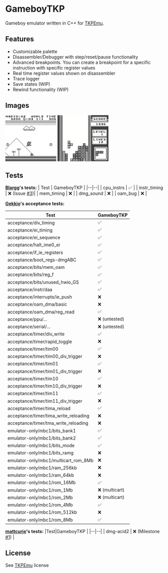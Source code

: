 # GameboyTKP
Gameboy emulator written in C++ for [TKPEmu](https://github.com/OFFTKP/TKPEmu).
## Features
 - Customizable palette
 - Disassembler/Debugger with step/reset/pause functionality
 - Advanced breakpoints. You can create a breakpoint for a specific instruction with specific register values
 - Real time register values shown on disassembler
 - Trace logger
 - Save states (WIP)
 - Rewind functionality (WIP)
## Images
![Super Mario Land](./Images/sml.bmp)
![Tetris](./Images/tet.bmp)

## Tests

**[Blargg](https://github.com/gblargg)'s tests:**
| Test | GameboyTKP  |
|--|--|
| cpu_instrs | ✅ |
| instr_timing | ❌ (Issue [#3](https://github.com/OFFTKP/TKPEmu/issues/3))|
| mem_timing | ❌ |
| dmg_sound | ❌ |
| oam_bug | ❌ |

**[Gekkio](https://github.com/Gekkio)'s acceptance tests:**

|Test| GameboyTKP |
|--|--|
| acceptance/div_timing | ✅ |
| acceptance/ei_timing | ✅ |
| acceptance/ei_sequence | ✅ |
| acceptance/halt_ime0_ei | ✅ |
| acceptance/if_ie_registers | ✅ |
| acceptance/boot_regs-dmgABC | ✅ |
| acceptance/bits/mem_oam | ✅ |
| acceptance/bits/reg_f | ✅ |
| acceptance/bits/unused_hwio_GS | ✅ |
| acceptance/instr/daa | ✅ |
| acceptance/interrupts/ie_push | ❌ |
| acceptance/oam_dma/basic | ❌ |
| acceptance/oam_dma/reg_read | ✅ |
| acceptance/ppu/... | ❌ (untested)|
| acceptance/serial/... | ❌ (untested)|
| acceptance/timer/div_write | ✅ |
| acceptance/timer/rapid_toggle | ❌ |
| acceptance/timer/tim00 | ✅ |
| acceptance/timer/tim00_div_trigger | ❌ |
| acceptance/timer/tim01 | ✅ |
| acceptance/timer/tim01_div_trigger | ❌ |
| acceptance/timer/tim10 | ✅ |
| acceptance/timer/tim10_div_trigger | ❌ |
| acceptance/timer/tim11 | ✅ |
| acceptance/timer/tim11_div_trigger | ❌ |
| acceptance/timer/tima_reload | ✅ |
| acceptance/timer/tima_write_reloading | ❌ |
| acceptance/timer/tma_write_reloading | ❌ |
| emulator-only/mbc1/bits_bank1 | ✅ | 
| emulator-only/mbc1/bits_bank2 | ✅ | 
| emulator-only/mbc1/bits_mode | ✅ | 
| emulator-only/mbc1/bits_ramg | ❌ | 
| emulator-only/mbc1/multicart_rom_8Mb | ❌ | 
| emulator-only/mbc1/ram_256kb | ❌ | 
| emulator-only/mbc1/ram_64kb | ❌ | 
| emulator-only/mbc1/rom_16Mb | ✅ | 
| emulator-only/mbc1/rom_1Mb | ❌ (multicart) | 
| emulator-only/mbc1/rom_2Mb | ❌ (multicart) | 
| emulator-only/mbc1/rom_4Mb | ✅ | 
| emulator-only/mbc1/rom_512kb | ❌ |
| emulator-only/mbc1/rom_8Mb | ✅ | 

**[mattcurie](https://github.com/mattcurrie)'s tests:**
|Test|GameboyTKP  |
|--|--|
| dmg-acid2 | ❌ (Milestone [#1](https://github.com/OFFTKP/TKPEmu/milestone/1)) |

## License
See [TKPEmu](https://github.com/OFFTKP/TKPEmu) license
